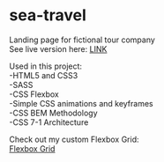 # sea-travel
Landing page for fictional tour company  
See live version here: 
[LINK](http://serwer.iksel.com.pl/ftp/sea-travel/)    

Used in this project:  
-HTML5 and CSS3  
-SASS  
-CSS Flexbox  
-Simple CSS animations and keyframes  
-CSS BEM Methodology  
-CSS 7-1 Architecture    

Check out my custom Flexbox Grid:   
[Flexbox Grid](http://serwer.iksel.com.pl/ftp/sea-travel/grid.html) 
